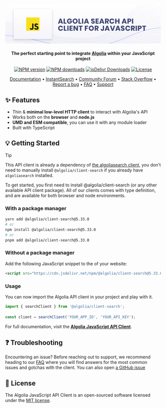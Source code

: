 <p align="center">
  <a href="https://www.algolia.com">
    <img alt="Algolia for JavaScript" src="https://raw.githubusercontent.com/algolia/algoliasearch-client-common/master/banners/javascript.png" >
  </a>

  <h4 align="center">The perfect starting point to integrate <a href="https://algolia.com" target="_blank">Algolia</a> within your JavaScript project</h4>

  <p align="center">
    <a href="https://npmjs.org/package/@algolia/client-search"><img src="https://img.shields.io/npm/v/@algolia/client-search.svg?style=flat-square" alt="NPM version"></img></a>
    <a href="http://npm-stat.com/charts.html?package=@algolia/client-search"><img src="https://img.shields.io/npm/dm/@algolia/client-search.svg?style=flat-square" alt="NPM downloads"></a>
    <a href="https://www.jsdelivr.com/package/npm/@algolia/client-search"><img src="https://data.jsdelivr.com/v1/package/npm/@algolia/client-search/badge" alt="jsDelivr Downloads"></img></a>
    <a href="LICENSE"><img src="https://img.shields.io/badge/license-MIT-green.svg?style=flat-square" alt="License"></a>
  </p>
</p>

<p align="center">
  <a href="https://www.algolia.com/doc/libraries/javascript/" target="_blank">Documentation</a>  •
  <a href="https://www.algolia.com/doc/guides/building-search-ui/what-is-instantsearch/js/" target="_blank">InstantSearch</a>  •
  <a href="https://discourse.algolia.com" target="_blank">Community Forum</a>  •
  <a href="http://stackoverflow.com/questions/tagged/algolia" target="_blank">Stack Overflow</a>  •
  <a href="https://github.com/algolia/algoliasearch-client-javascript/issues" target="_blank">Report a bug</a>  •
  <a href="https://www.algolia.com/doc/libraries/javascript/v5/" target="_blank">FAQ</a>  •
  <a href="https://alg.li/support" target="_blank">Support</a>
</p>

## ✨ Features

- Thin & **minimal low-level HTTP client** to interact with Algolia's API
- Works both on the **browser** and **node.js**
- **UMD and ESM compatible**, you can use it with any module loader
- Built with TypeScript

## 💡 Getting Started

> [!TIP]
> This API client is already a dependency of [the algoliasearch client](https://www.npmjs.com/package/algoliasearch), you don't need to manually install `@algolia/client-search` if you already have `algoliasearch` installed.

To get started, you first need to install @algolia/client-search (or any other available API client package).
All of our clients comes with type definition, and are available for both browser and node environments.

### With a package manager

```bash
yarn add @algolia/client-search@5.33.0
# or
npm install @algolia/client-search@5.33.0
# or
pnpm add @algolia/client-search@5.33.0
```

### Without a package manager

Add the following JavaScript snippet to the <head> of your website:

```html
<script src="https://cdn.jsdelivr.net/npm/@algolia/client-search@5.33.0/dist/builds/browser.umd.js"></script>
```

### Usage

You can now import the Algolia API client in your project and play with it.

```js
import { searchClient } from '@algolia/client-search';

const client = searchClient('YOUR_APP_ID', 'YOUR_API_KEY');
```

For full documentation, visit the **[Algolia JavaScript API Client](https://www.algolia.com/doc/libraries/javascript/v5/methods/search/)**.

## ❓ Troubleshooting

Encountering an issue? Before reaching out to support, we recommend heading to our [FAQ](https://www.algolia.com/doc/libraries/javascript/v5/) where you will find answers for the most common issues and gotchas with the client. You can also open [a GitHub issue](https://github.com/algolia/api-clients-automation/issues/new?assignees=&labels=&projects=&template=Bug_report.md)

## 📄 License

The Algolia JavaScript API Client is an open-sourced software licensed under the [MIT license](LICENSE).
